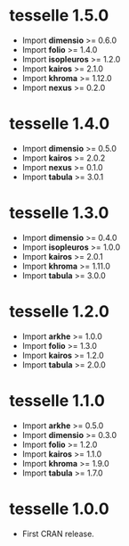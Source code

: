 # tesselle 1.5.0

* Import **dimensio** >= 0.6.0
* Import **folio** >= 1.4.0
* Import **isopleuros** >= 1.2.0
* Import **kairos** >= 2.1.0
* Import **khroma** >= 1.12.0
* Import **nexus** >= 0.2.0

# tesselle 1.4.0

* Import **dimensio** >= 0.5.0
* Import **kairos** >= 2.0.2
* Import **nexus** >= 0.1.0
* Import **tabula** >= 3.0.1

# tesselle 1.3.0

* Import **dimensio** >= 0.4.0
* Import **isopleuros** >= 1.0.0
* Import **kairos** >= 2.0.1
* Import **khroma** >= 1.11.0
* Import **tabula** >= 3.0.0

# tesselle 1.2.0

* Import **arkhe** >= 1.0.0
* Import **folio** >= 1.3.0
* Import **kairos** >= 1.2.0
* Import **tabula** >= 2.0.0

# tesselle 1.1.0

* Import **arkhe** >= 0.5.0
* Import **dimensio** >= 0.3.0
* Import **folio** >= 1.2.0
* Import **kairos** >= 1.1.0
* Import **khroma** >= 1.9.0
* Import **tabula** >= 1.7.0

# tesselle 1.0.0

* First CRAN release.
